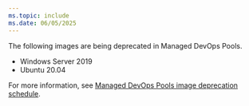 ```yaml
---
ms.topic: include
ms.date: 06/05/2025
---
```


The following images are being deprecated in Managed DevOps Pools.

* Windows Server 2019
* Ubuntu 20.04

For more information, see [Managed DevOps Pools image deprecation schedule](../configure-images.md#image-deprecation-schedule).
